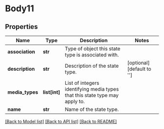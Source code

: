 # Body11

## Properties
Name | Type | Description | Notes
------------ | ------------- | ------------- | -------------
**association** | **str** | Type of object this state type is associated with. | 
**description** | **str** | Description of the state type. | [optional] [default to '']
**media_types** | **list[int]** | List of integers identifying media types that this state type may apply to. | 
**name** | **str** | Name of the state type. | 

[[Back to Model list]](../README.md#documentation-for-models) [[Back to API list]](../README.md#documentation-for-api-endpoints) [[Back to README]](../README.md)

